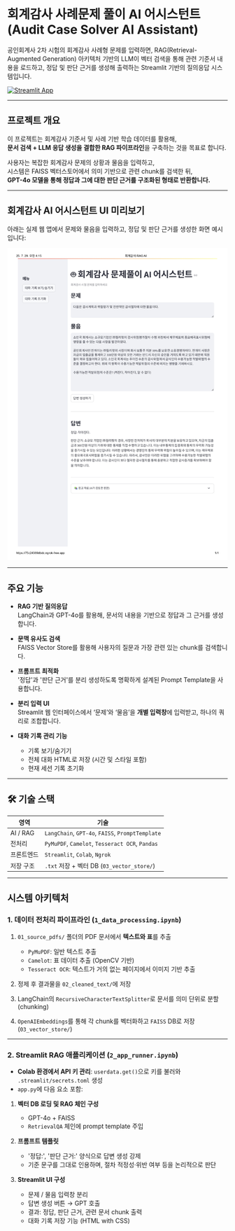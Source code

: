 # 회계감사 사례문제 풀이 AI 어시스턴트 (Audit Case Solver AI Assistant)
공인회계사 2차 시험의 회계감사 사례형 문제를 입력하면, RAG(Retrieval-Augmented Generation) 아키텍처 기반의 LLM이 벡터 검색을 통해 관련 기준서 내용을 로드하고, 정답 및 판단 근거를 생성해 출력하는 Streamlit 기반의 질의응답 시스템입니다.

[![Streamlit App](https://img.shields.io/badge/Streamlit-App-ff4b4b?style=for-the-badge&logo=streamlit)](https://audit-case-solver.streamlit.app/)

---

## 프로젝트 개요

이 프로젝트는 회계감사 기준서 및 사례 기반 학습 데이터를 활용해,  
**문서 검색 + LLM 응답 생성을 결합한 RAG 파이프라인**을 구축하는 것을 목표로 합니다.

사용자는 복잡한 회계감사 문제의 상황과 물음을 입력하고,  
시스템은 FAISS 벡터스토어에서 의미 기반으로 관련 chunk를 검색한 뒤,  
**GPT-4o 모델을 통해 정답과 그에 대한 판단 근거를 구조화된 형태로 반환합니다.**

---

## 회계감사 AI 어시스턴트 UI 미리보기

아래는 실제 웹 앱에서 문제와 물음을 입력하고, 정답 및 판단 근거를 생성한 화면 예시입니다:

![Audit Solver Screenshot](./audit_solver_screenshot.jpg)

---

## 주요 기능

- **RAG 기반 질의응답**  
  LangChain과 GPT-4o를 활용해, 문서의 내용을 기반으로 정답과 그 근거를 생성합니다.

- **문맥 유사도 검색**  
  FAISS Vector Store를 활용해 사용자의 질문과 가장 관련 있는 chunk를 검색합니다.

- **프롬프트 최적화**  
  '정답'과 '판단 근거'를 분리 생성하도록 명확하게 설계된 Prompt Template을 사용합니다.

- **분리 입력 UI**  
  Streamlit 웹 인터페이스에서 ‘문제’와 ‘물음’을 **개별 입력창**에 입력받고, 하나의 쿼리로 조합합니다.

- **대화 기록 관리 기능**  
  - 기록 보기/숨기기  
  - 전체 대화 HTML로 저장 (시간 및 스타일 포함)  
  - 현재 세션 기록 초기화

---

## 🛠️ 기술 스택

| 영역 | 기술 |
|------|------|
| AI / RAG | `LangChain`, `GPT-4o`, `FAISS`, `PromptTemplate` |
| 전처리 | `PyMuPDF`, `Camelot`, `Tesseract OCR`, `Pandas` |
| 프론트엔드 | `Streamlit`, `Colab`, `Ngrok` |
| 저장 구조 | `.txt` 저장 + 벡터 DB (`03_vector_store/`) |

---

## 시스템 아키텍처

### 1. 데이터 전처리 파이프라인 (`1_data_processing.ipynb`)

1. `01_source_pdfs/` 폴더의 PDF 문서에서 **텍스트와 표**를 추출  
   - `PyMuPDF`: 일반 텍스트 추출  
   - `Camelot`: 표 데이터 추출 (OpenCV 기반)  
   - `Tesseract OCR`: 텍스트가 거의 없는 페이지에서 이미지 기반 추출

2. 정제 후 결과물을 `02_cleaned_text/`에 저장

3. LangChain의 `RecursiveCharacterTextSplitter`로 문서를 의미 단위로 분할 (chunking)

4. `OpenAIEmbeddings`를 통해 각 chunk를 벡터화하고 `FAISS` DB로 저장 (`03_vector_store/`)

---

### 2. Streamlit RAG 애플리케이션 (`2_app_runner.ipynb`)

- **Colab 환경에서 API 키 관리**: `userdata.get()`으로 키를 불러와 `.streamlit/secrets.toml` 생성
- `app.py`에 다음 요소 포함:

1. **벡터 DB 로딩 및 RAG 체인 구성**  
   - GPT-4o + FAISS  
   - `RetrievalQA` 체인에 prompt template 주입

2. **프롬프트 템플릿**  
   - '정답:', '판단 근거:' 양식으로 답변 생성 강제  
   - 기준 문구를 그대로 인용하며, 절차 적정성·위반 여부 등을 논리적으로 판단

3. **Streamlit UI 구성**  
   - 문제 / 물음 입력창 분리  
   - 답변 생성 버튼 → GPT 호출  
   - 결과: 정답, 판단 근거, 관련 문서 chunk 출력  
   - 대화 기록 저장 기능 (HTML with CSS)

